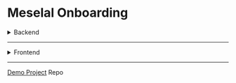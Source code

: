 # **Meselal Onboarding**

<details>
    <summary>Backend</summary>

## Backend

### Frameworks | IDE | DBMS

* [.NET 6.0][dotnetDownload]
* [Visual Studio 2022][visualStudioDownload]
* [Entity Framework Core][efCoreDocs]
* [SQL Server Express][sqlServerExpressDownload]

### Code Organization

#### Folder Structure

![Folder Structure][folderStructureScreenshot]

1. Contexts
    > Contains `classes` used to query and save instances of our `entities`
2. Controllers
    > Contains our `API`s that receive requests from users and finally send back the responses.
3. DTOs
    > Contains `classes` for defining `Data Transfer Objects` (DTOs) used to define how the data will be sent over the network.
    >
    > [Data Transfer Object][dtoDocs] - is an object that carries data between processes.
4. Migrations
    > Contains code generated by `Entity Framework` and provides a way to keep the `database schema` in sync with our `data model`.
    >
    > Details on migrations reference can be found [here][migrationDetails].
5. Models
    > Contains `classes` to be mapped to SQL database tables.
6. Services
    > Contains `classes` and `interfaces` which are used to implement the business logic.
    >
    > This is where the magic happens.
7. Utils
    > Where we store our utility `classes` like Constants (system wide constants), Mapper Profile and more.

---

### Additional Resources

* .NET Guru [Patrick God][patrickGodYT]
* [C# Docs][cSharpDocs]
* [ASP.NET MVC Pattern][mvcPattern]
* [Using NuGet Packages][usingNuGetPackages]
* [The NuGet Packages Gallery][nuGetGallery]

</details>

---

<details>
    <summary>Frontend</summary>

## Frontend

</details>

---
[Demo Project][blogDemoRepo] Repo

<!-- LINK DEFINITIONS -->
<!-- BACKEND -->

[dotnetDownload]: https://dotnet.microsoft.com/en-us/download "Download .NET For Windows"

[visualStudioDownload]: https://visualstudio.microsoft.com/downloads "Download Visual Studio"

[efCoreDocs]: https://learn.microsoft.com/en-us/ef/core/ "Entity Framework Core Microsoft Docs"

[sqlServerExpressDownload]: https://www.microsoft.com/en-us/sql-server/sql-server-downloads "Download SQL Server Express"

[folderStructureScreenshot]: ./Folder%20Structure.jpg

[dtoDocs]: https://learn.microsoft.com/en-us/aspnet/web-api/overview/data/using-web-api-with-entity-framework/part-5 "Microsoft Docs on DTOs"

[migrationDetails]: https://learn.microsoft.com/en-us/ef/core/managing-schemas/migrations/?tabs=dotnet-core-cli

[patrickGodYT]: https://www.youtube.com/@PatrickGod, "Patrick God on YouTube"

[cSharpDocs]: https://learn.microsoft.com/en-us/dotnet/csharp/ "Official Microsoft Docs for C#"

[mvcPattern]: https://dotnet.microsoft.com/en-us/apps/aspnet/mvc "Microsoft Docs"

[usingNuGetPackages]: https://learn.microsoft.com/en-us/nuget/quickstart/install-and-use-a-package-in-visual-studio "Using a NuGet Package in Visual Studio"

[nuGetGallery]: https://www.nuget.org/packages "NuGet Gallery"

[blogDemoRepo]: https://github.com/wolfByte125/MeselalOnboarding.git "Blog Demo App"
<!-- FRONTEND -->
